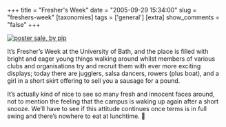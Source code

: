 +++
title = "Fresher's Week"
date = "2005-09-29 15:34:00"
slug = "freshers-week"
[taxonomies]
tags = ['general']
[extra]
show_comments = "false"
+++

[![poster sale, by pip](http://static.flickr.com/24/50854183_ff17df5b85_t.jpg)](http://flickr.com/photos/pip/50854183/ "poster sale, by pip")

It’s Fresher’s Week at the University of Bath, and the place is filled with bright and eager young things walking around whilst members of various clubs and organisations try and recruit them with ever more exciting displays; today there are jugglers, salsa dancers, rowers (plus boat), and a girl in a short skirt offering to sell you a sausage for a pound.

It’s actually kind of nice to see so many fresh and innocent faces around, not to mention the feeling that the campus is waking up again after a short snooze. We’ll have to see if this attitude continues once terms is in full swing and there’s nowhere to eat at lunchtime. 🙂
